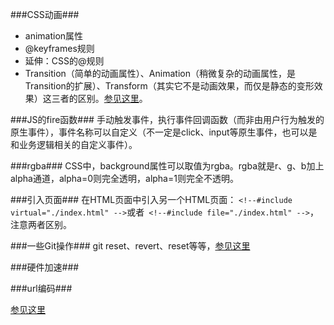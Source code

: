 ###CSS动画###
- animation属性
- @keyframes规则
- 延伸：CSS的@规则
- Transition（简单的动画属性）、Animation（稍微复杂的动画属性，是Transition的扩展）、Transform（其实它不是动画效果，而仅是静态的变形效果）这三者的区别。[参见这里](http://blog.iwege.com/posts/the-different-between-transform-transition-animation.html)。

###JS的fire函数###
手动触发事件，执行事件回调函数（而非由用户行为触发的原生事件），事件名称可以自定义（不一定是click、input等原生事件，也可以是和业务逻辑相关的自定义事件）。

###rgba###
CSS中，background属性可以取值为rgba。rgba就是r、g、b加上alpha通道，alpha=0则完全透明，alpha=1则完全不透明。

###引入页面###
在HTML页面中引入另一个HTML页面： `<!--#include virtual="./index.html" -->`或者` <!--#include file="./index.html" -->`，注意两者区别。

###一些Git操作###
git reset、revert、reset等等，[参见这里](http://gitbook.liuhui998.com/4_9.html)

###硬件加速###

###url编码###

[参见这里](http://www.ruanyifeng.com/blog/2010/02/url_encoding.html)